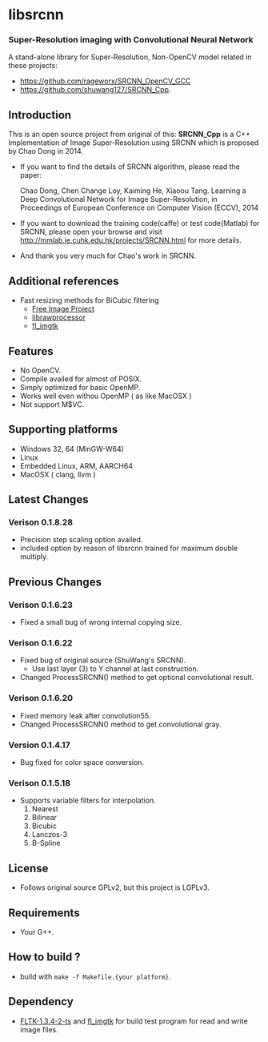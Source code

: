 # libsrcnn
### Super-Resolution imaging with Convolutional Neural Network
A stand-alone library for Super-Resolution, Non-OpenCV model related in these projects:
* https://github.com/rageworx/SRCNN_OpenCV_GCC
* https://github.com/shuwang127/SRCNN_Cpp.

## Introduction
This is an open source project from original of this:
**SRCNN_Cpp** is a C++ Implementation of Image Super-Resolution using SRCNN which is proposed by Chao Dong in 2014.
 - If you want to find the details of SRCNN algorithm, please read the paper:  

   Chao Dong, Chen Change Loy, Kaiming He, Xiaoou Tang. Learning a Deep Convolutional Network for Image Super-Resolution, in Proceedings of European Conference on Computer Vision (ECCV), 2014
 - If you want to download the training code(caffe) or test code(Matlab) for SRCNN, please open your browse and visit http://mmlab.ie.cuhk.edu.hk/projects/SRCNN.html for more details.
 - And thank you very much for Chao's work in SRCNN.

## Additional references
* Fast resizing methods for BiCubic filtering 
    * [Free Image Project](http://freeimage.sourceforge.net/)
	* [librawprocessor](https://github.com/rageworx/librawprocessor)
    * [fl_imgtk](https://github.com/rageworx/fl_imgtk)

 
## Features
* No OpenCV.
* Compile availed for almost of POSIX.
* Simply optimized for basic OpenMP.
* Works well even withou OpenMP ( as like MacOSX )
* Not support M$VC.

## Supporting platforms
* Windows 32, 64 (MinGW-W64)
* Linux
* Embedded Linux, ARM, AARCH64
* MacOSX ( clang, llvm )

## Latest Changes
### Verison 0.1.8.28
* Precision step scaling option availed.
* included option by reason of libsrcnn trained for maximum double multiply.

## Previous Changes
### Verison 0.1.6.23
* Fixed a small bug of wrong internal copying size.
### Verison 0.1.6.22
* Fixed bug of original source (ShuWang's SRCNN).
   - Use last layer (3) to Y channel at last construction.
* Changed ProcessSRCNN() method to get optional convolutional result.
### Verison 0.1.6.20
* Fixed memory leak after convolution55.
* Changed ProcessSRCNN() method to get convolutional gray.
### Version 0.1.4.17
* Bug fixed for color space conversion.
### Verison 0.1.5.18
* Supports variable filters for interpolation.
    1. Nearest
    1. Bilinear
    1. Bicubic
    1. Lanczos-3
    1. B-Spline

## License
* Follows original source GPLv2, but this project is LGPLv3.

## Requirements
* Your G++.

## How to build ?
* build with ```make -f Makefile.{your platform}```.

## Dependency
* [FLTK-1.3.4-2-ts](https://github.com/rageworx/fltk-1.3.4-2-ts) and [fl_imgtk](https://github.com/rageworx/fl_imgtk) for build test program for read and write image files.
